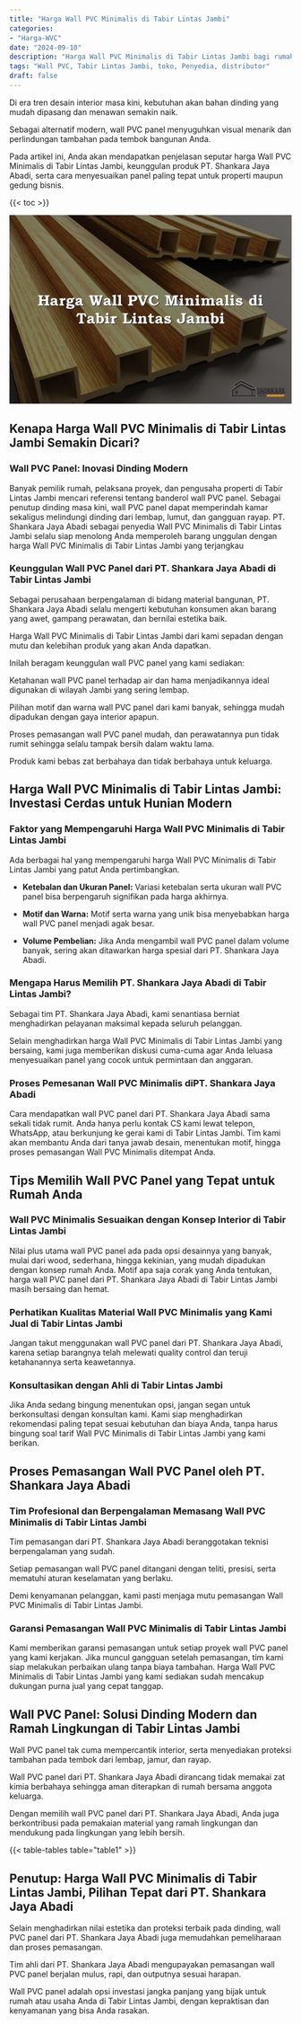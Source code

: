 ```yaml
---
title: "Harga Wall PVC Minimalis di Tabir Lintas Jambi"
categories: 
- "Harga-WVC"
date: "2024-09-10"
description: "Harga Wall PVC Minimalis di Tabir Lintas Jambi bagi rumah, kantor, dan gerai. Panel berkualitas, beragam motif, variasi warna modern, beserta jasa instalasi ditangani oleh tenaga ahli profesional dan kepastian resmi!|Jasa penjualan Wall PVC Minimalis di Tabir Lintas Jambi untuk keperluan hunian, office, atau toko, dengan panel unggulan dan instalasi oleh tenaga ahli berpengalaman serta jaminan resmi.|Pilihan Wall PVC Minimalis di Tabir Lintas Jambi yang terbukti untuk rumah, kantor, dan toko, dengan material unggulan dan penempatan ditangani oleh tim ahli serta garansi resmi.|Distribusi Wall PVC Minimalis di Tabir Lintas Jambi untuk rumah, perkantoran, serta ritel, beserta material terbaik dan instalasi ditangani oleh teknisi ahli, lengkap dengan jaminan resmi.}"
tags: "Wall PVC, Tabir Lintas Jambi, toko, Penyedia, distributor"
draft: false
---
```


Di era tren desain interior masa kini, kebutuhan akan bahan dinding yang mudah dipasang dan menawan semakin naik.

Sebagai alternatif modern, wall PVC panel menyuguhkan visual menarik dan perlindungan tambahan pada tembok bangunan Anda.

Pada artikel ini, Anda akan mendapatkan penjelasan seputar harga Wall PVC Minimalis di Tabir Lintas Jambi, keunggulan produk PT. Shankara Jaya Abadi, serta cara menyesuaikan panel paling tepat untuk properti maupun gedung bisnis.

{{< toc >}}

![Harga Wall PVC Minimalis di Tabir Lintas Jambi](/images/Harga-WVC/Harga-Wall-PVC-Minimalis-di-Tabir-Lintas-Jambi.png)


## Kenapa Harga Wall PVC Minimalis di Tabir Lintas Jambi Semakin Dicari?

### Wall PVC Panel: Inovasi Dinding Modern

Banyak pemilik rumah, pelaksana proyek, dan pengusaha properti di Tabir Lintas Jambi mencari referensi tentang banderol wall PVC panel. Sebagai penutup dinding masa kini, wall PVC panel dapat memperindah kamar sekaligus melindungi dinding dari lembap, lumut, dan gangguan rayap. PT. Shankara Jaya Abadi sebagai penyedia Wall PVC Minimalis di Tabir Lintas Jambi selalu siap menolong Anda memperoleh barang unggulan dengan harga Wall PVC Minimalis di Tabir Lintas Jambi yang terjangkau

### Keunggulan Wall PVC Panel dari PT. Shankara Jaya Abadi di Tabir Lintas Jambi

Sebagai perusahaan berpengalaman di bidang material bangunan, PT. Shankara Jaya Abadi selalu mengerti kebutuhan konsumen akan barang yang awet, gampang perawatan, dan bernilai estetika baik.

Harga Wall PVC Minimalis di Tabir Lintas Jambi dari kami sepadan dengan mutu dan kelebihan produk yang akan Anda dapatkan.

Inilah beragam keunggulan wall PVC panel yang kami sediakan:

Ketahanan wall PVC panel terhadap air dan hama menjadikannya ideal digunakan di wilayah Jambi yang sering lembap.

Pilihan motif dan warna wall PVC panel dari kami banyak, sehingga mudah dipadukan dengan gaya interior apapun.

Proses pemasangan wall PVC panel mudah, dan perawatannya pun tidak rumit sehingga selalu tampak bersih dalam waktu lama.

Produk kami bebas zat berbahaya dan tidak berbahaya untuk keluarga.

## Harga Wall PVC Minimalis di Tabir Lintas Jambi: Investasi Cerdas untuk Hunian Modern

### Faktor yang Mempengaruhi Harga Wall PVC Minimalis di Tabir Lintas Jambi

Ada berbagai hal yang mempengaruhi harga Wall PVC Minimalis di Tabir Lintas Jambi yang patut Anda pertimbangkan.

- **Ketebalan dan Ukuran Panel:** Variasi ketebalan serta ukuran wall PVC panel bisa berpengaruh signifikan pada harga akhirnya.

- **Motif dan Warna:** Motif serta warna yang unik bisa menyebabkan harga wall PVC panel menjadi agak besar.

- **Volume Pembelian:** Jika Anda mengambil wall PVC panel dalam volume banyak, sering akan ditawarkan harga spesial dari PT. Shankara Jaya Abadi.

### Mengapa Harus Memilih PT. Shankara Jaya Abadi di Tabir Lintas Jambi?

Sebagai tim PT. Shankara Jaya Abadi, kami senantiasa berniat menghadirkan pelayanan maksimal kepada seluruh pelanggan.

Selain menghadirkan harga Wall PVC Minimalis di Tabir Lintas Jambi yang bersaing, kami juga memberikan diskusi cuma-cuma agar Anda leluasa menyesuaikan panel yang cocok untuk permintaan dan anggaran.

### Proses Pemesanan Wall PVC Minimalis diPT. Shankara Jaya Abadi

Cara mendapatkan wall PVC panel dari PT. Shankara Jaya Abadi sama sekali tidak rumit. Anda hanya perlu kontak CS kami lewat telepon, WhatsApp, atau berkunjung ke gerai kami di Tabir Lintas Jambi. Tim kami akan membantu Anda dari tanya jawab desain, menentukan motif, hingga proses pemasangan Wall PVC Minimalis ditempat Anda.

## Tips Memilih Wall PVC Panel yang Tepat untuk Rumah Anda

### Wall PVC Minimalis Sesuaikan dengan Konsep Interior di Tabir Lintas Jambi

Nilai plus utama wall PVC panel ada pada opsi desainnya yang banyak, mulai dari wood, sederhana, hingga kekinian, yang mudah dipadukan dengan konsep rumah Anda. Motif apa saja corak yang Anda tentukan, harga wall PVC panel dari PT. Shankara Jaya Abadi di Tabir Lintas Jambi masih bersaing dan hemat.

### Perhatikan Kualitas Material Wall PVC Minimalis yang Kami Jual di Tabir Lintas Jambi

Jangan takut menggunakan wall PVC panel dari PT. Shankara Jaya Abadi, karena setiap barangnya telah melewati quality control dan teruji ketahanannya serta keawetannya.

### Konsultasikan dengan Ahli di Tabir Lintas Jambi

Jika Anda sedang bingung menentukan opsi, jangan segan untuk berkonsultasi dengan konsultan kami. Kami siap menghadirkan rekomendasi paling tepat sesuai kebutuhan dan biaya Anda, tanpa harus bingung soal tarif Wall PVC Minimalis di Tabir Lintas Jambi yang kami berikan.

## Proses Pemasangan Wall PVC Panel oleh PT. Shankara Jaya Abadi

### Tim Profesional dan Berpengalaman Memasang Wall PVC Minimalis di Tabir Lintas Jambi

Tim pemasangan dari PT. Shankara Jaya Abadi beranggotakan teknisi berpengalaman yang sudah.

Setiap pemasangan wall PVC panel ditangani dengan teliti, presisi, serta mematuhi aturan keselamatan yang berlaku.

Demi kenyamanan pelanggan, kami pasti menjaga mutu pemasangan Wall PVC Minimalis di Tabir Lintas Jambi.

### Garansi Pemasangan Wall PVC Minimalis di Tabir Lintas Jambi

Kami memberikan garansi pemasangan untuk setiap proyek wall PVC panel yang kami kerjakan. Jika muncul gangguan setelah pemasangan, tim kami siap melakukan perbaikan ulang tanpa biaya tambahan. Harga Wall PVC Minimalis di Tabir Lintas Jambi yang kami sediakan sudah mencakup dukungan purna jual yang cepat tanggap.

## Wall PVC Panel: Solusi Dinding Modern dan Ramah Lingkungan di Tabir Lintas Jambi

Wall PVC panel tak cuma mempercantik interior, serta menyediakan proteksi tambahan pada tembok dari lembap, jamur, dan rayap.

Wall PVC panel dari PT. Shankara Jaya Abadi dirancang tidak memakai zat kimia berbahaya sehingga aman diterapkan di rumah bersama anggota keluarga.

Dengan memilih wall PVC panel dari PT. Shankara Jaya Abadi, Anda juga berkontribusi pada pemakaian material yang ramah lingkungan dan mendukung pada lingkungan yang lebih bersih.

{{< table-tables table="table1" >}}

## Penutup: Harga Wall PVC Minimalis di Tabir Lintas Jambi, Pilihan Tepat dari PT. Shankara Jaya Abadi

Selain menghadirkan nilai estetika dan proteksi terbaik pada dinding, wall PVC panel dari PT. Shankara Jaya Abadi juga memudahkan pemeliharaan dan proses pemasangan.

Tim ahli dari PT. Shankara Jaya Abadi mengupayakan pemasangan wall PVC panel berjalan mulus, rapi, dan outputnya sesuai harapan.

Wall PVC panel adalah opsi investasi jangka panjang yang bijak untuk rumah atau usaha Anda di Tabir Lintas Jambi, dengan kepraktisan dan kenyamanan yang bisa Anda rasakan.